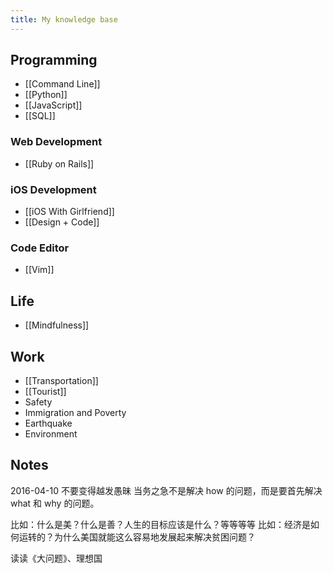 ```yaml
---
title: My knowledge base
---
```

## Programming

- [[Command Line]]
- [[Python]]
- [[JavaScript]]
- [[SQL]]

### Web Development

- [[Ruby on Rails]]

### iOS Development
- [[iOS With Girlfriend]]
- [[Design + Code]]

### Code Editor

- [[Vim]]


## Life

- [[Mindfulness]]


## Work
- [[Transportation]]
- [[Tourist]]
- Safety
- Immigration and Poverty
- Earthquake
- Environment

## Notes
2016-04-10
不要变得越发愚昧
当务之急不是解决 how 的问题，而是要首先解决 what 和 why 的问题。

比如：什么是美？什么是善？人生的目标应该是什么？等等等等
比如：经济是如何运转的？为什么美国就能这么容易地发展起来解决贫困问题？

读读《大问题》、理想国
